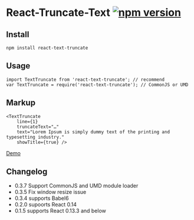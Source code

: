# React-Truncate-Text [![npm version](https://badge.fury.io/js/react-text-truncate.svg)](https://badge.fury.io/js/react-text-truncate)

## Install

```
npm install react-text-truncate
```

## Usage

```
import TextTruncate from 'react-text-truncate'; // recommend
var TextTruncate = require('react-text-truncate'); // CommonJS or UMD
```

## Markup

```
<TextTruncate
	line={1}
	truncateText="…"
	text="Lorem Ipsum is simply dummy text of the printing and typesetting industry."
	showTitle={true} />
```

[Demo](http://shinychang.github.io/React-Text-Truncate/)


## Changelog
* 0.3.7 Support CommonJS and UMD module loader
* 0.3.5 Fix window resize issue
* 0.3.4 supports Babel6
* 0.2.0 supoorts React 0.14
* 0.1.5 supports React 0.13.3 and below
